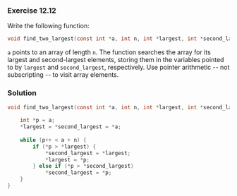 ### Exercise 12.12
Write the following function:

```c
void find_two_largest(const int *a, int n, int *largest, int *second_largest);
```

`a` points to an array of length `n`. The function searches the array for its
largest and second-largest elements, storing them in the variables pointed to by
`largest` and `second_largest`, respectively. Use pointer arithmetic -- not
subscripting -- to visit array elements.

### Solution

```c
void find_two_largest(const int *a, int n, int *largest, int *second_largest) {

    int *p = a;
    *largest = *second_largest = *a;
    
    while (p++ < a + n) {
        if (*p > *largest) {
            *second_largest = *largest;
            *largest = *p;
        } else if (*p > *second_largest)
            *second_largest = *p;
    }
}
```    
